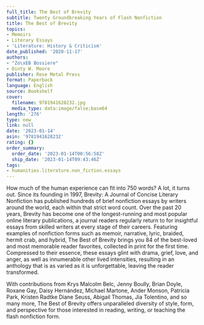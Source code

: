 ```yaml
---
full_title: The Best of Brevity
subtitle: Twenty Groundbreaking Years of Flash Nonfiction
title: The Best of Brevity
topics:
- Memoirs
- Literary Essays
- 'Literature: History & Criticism'
date_published: '2020-11-17'
authors:
- "Zo\xEB Bossiere"
- Dinty W. Moore
publisher: Rose Metal Press
format: Paperback
language: English
source: Bookshelf
cover:
  filename: 9781941628232.jpg
  media_type: data:image/false;base64
length: '276'
type: new
link: null
date: '2023-01-14'
asin: '9781941628232'
rating: {}
order_summary:
  order_date: '2023-01-14T00:56:58Z'
  ship_date: '2023-01-14T09:43:46Z'
tags:
- humanities.literature.non_fiction.essays
---
```

How much of the human experience can fit into 750 words? A lot, it turns out. Since its founding in 1997, Brevity: A Journal of Concise Literary Nonfiction has published hundreds of brief nonfiction essays by writers around the world, each within that strict word count. Over the past 20 years, Brevity has become one of the longest-running and most popular online literary publications, a journal readers regularly return to for insightful essays from skilled writers at every stage of their careers. Featuring examples of nonfiction forms such as memoir, narrative, lyric, braided, hermit crab, and hybrid, The Best of Brevity brings you 84 of the best-loved and most memorable reader favorites, collected in print for the first time. Compressed to their essence, these essays glint with drama, grief, love, and anger, as well as innumerable other lived intensities, resulting in an anthology that is as varied as it is unforgettable, leaving the reader transformed.

With contributions from Krys Malcolm Belc, Jenny Boully, Brian Doyle, Roxane Gay, Daisy Hernández, Michael Martone, Ander Monson, Patricia Park, Kristen Radtke Diane Seuss, Abigail Thomas, Jia Tolentino, and so many more, The Best of Brevity offers unparalleled diversity of style, form, and perspective for those interested in reading, writing, or teaching the flash nonfiction form.

